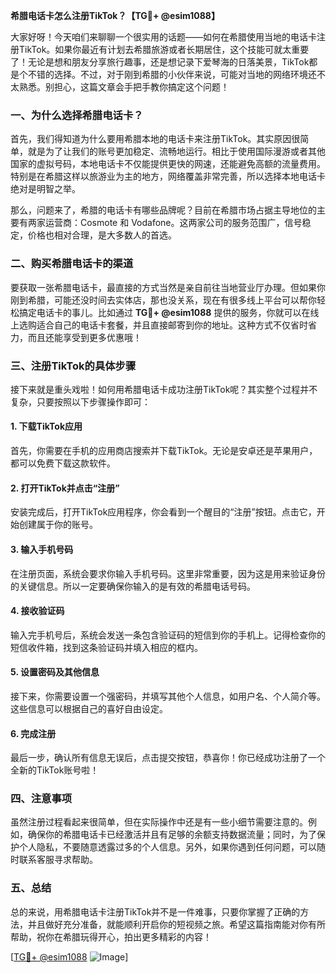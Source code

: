 **希腊电话卡怎么注册TikTok？【TG💪+ @esim1088】**

大家好呀！今天咱们来聊聊一个很实用的话题——如何在希腊使用当地的电话卡注册TikTok。如果你最近有计划去希腊旅游或者长期居住，这个技能可就太重要了！无论是想和朋友分享旅行趣事，还是想记录下爱琴海的日落美景，TikTok都是个不错的选择。不过，对于刚到希腊的小伙伴来说，可能对当地的网络环境还不太熟悉。别担心，这篇文章会手把手教你搞定这个问题！

### 一、为什么选择希腊电话卡？

首先，我们得知道为什么要用希腊本地的电话卡来注册TikTok。其实原因很简单，就是为了让我们的账号更加稳定、流畅地运行。相比于使用国际漫游或者其他国家的虚拟号码，本地电话卡不仅能提供更快的网速，还能避免高额的流量费用。特别是在希腊这样以旅游业为主的地方，网络覆盖非常完善，所以选择本地电话卡绝对是明智之举。

那么，问题来了，希腊的电话卡有哪些品牌呢？目前在希腊市场占据主导地位的主要有两家运营商：Cosmote 和 Vodafone。这两家公司的服务范围广，信号稳定，价格也相对合理，是大多数人的首选。

### 二、购买希腊电话卡的渠道

要获取一张希腊电话卡，最直接的方式当然是亲自前往当地营业厅办理。但如果你刚到希腊，可能还没时间去实体店，那也没关系，现在有很多线上平台可以帮你轻松搞定电话卡的事儿。比如通过 **TG💪+ @esim1088** 提供的服务，你就可以在线上选购适合自己的电话卡套餐，并且直接邮寄到你的地址。这种方式不仅省时省力，而且还能享受到更多优惠哦！

### 三、注册TikTok的具体步骤

接下来就是重头戏啦！如何用希腊电话卡成功注册TikTok呢？其实整个过程并不复杂，只要按照以下步骤操作即可：

#### 1. 下载TikTok应用
首先，你需要在手机的应用商店搜索并下载TikTok。无论是安卓还是苹果用户，都可以免费下载这款软件。

#### 2. 打开TikTok并点击“注册”
安装完成后，打开TikTok应用程序，你会看到一个醒目的“注册”按钮。点击它，开始创建属于你的账号。

#### 3. 输入手机号码
在注册页面，系统会要求你输入手机号码。这里非常重要，因为这是用来验证身份的关键信息。所以一定要确保你输入的是有效的希腊电话号码。

#### 4. 接收验证码
输入完手机号后，系统会发送一条包含验证码的短信到你的手机上。记得检查你的短信收件箱，找到这条验证码并填入相应的框内。

#### 5. 设置密码及其他信息
接下来，你需要设置一个强密码，并填写其他个人信息，如用户名、个人简介等。这些信息可以根据自己的喜好自由设定。

#### 6. 完成注册
最后一步，确认所有信息无误后，点击提交按钮，恭喜你！你已经成功注册了一个全新的TikTok账号啦！

### 四、注意事项

虽然注册过程看起来很简单，但在实际操作中还是有一些小细节需要注意的。例如，确保你的希腊电话卡已经激活并且有足够的余额支持数据流量；同时，为了保护个人隐私，不要随意透露过多的个人信息。另外，如果你遇到任何问题，可以随时联系客服寻求帮助。

### 五、总结

总的来说，用希腊电话卡注册TikTok并不是一件难事，只要你掌握了正确的方法，并且做好充分准备，就能顺利开启你的短视频之旅。希望这篇指南能对你有所帮助，祝你在希腊玩得开心，拍出更多精彩的内容！

[[TG💪+ @esim1088](https://t.me/s/esim1088) ![Image](https://i.postimg.cc/4NQfJmqS/Snipaste-2025-05-13-00-14-12.png)]